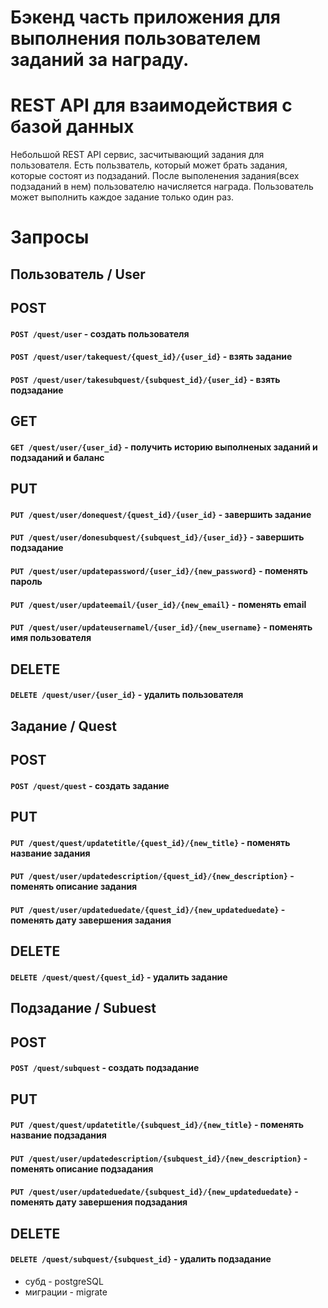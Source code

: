 # Бэкенд часть приложения для выполнения пользователем заданий за награду. 
# REST API для взаимодействия c базой данных


Небольшой REST API сервис, засчитывающий задания для пользователя.
Есть пользватель, который может брать задания, которые состоят из подзаданий. После выполенения задания(всех подзаданий в нем) пользователю начисляется награда. Пользователь может выполнить каждое задание только один раз.



# Запросы
## Пользователь / User
## POST
#### ```POST /quest/user``` - создать пользователя
#### ```POST /quest/user/takequest/{quest_id}/{user_id}``` - взять задание
#### ```POST /quest/user/takesubquest/{subquest_id}/{user_id}``` - взять подзадание

## GET
#### ```GET /quest/user/{user_id}``` - получить историю выполненых заданий и подзаданий и баланс

## PUT
#### ```PUT /quest/user/donequest/{quest_id}/{user_id}``` - завершить задание
#### ```PUT /quest/user/donesubquest/{subquest_id}/{user_id}}``` - завершить подзадание
#### ```PUT /quest/user/updatepassword/{user_id}/{new_password}``` - поменять пароль
#### ```PUT /quest/user/updateemail/{user_id}/{new_email}``` - поменять email
#### ```PUT /quest/user/updateusernamel/{user_id}/{new_username}``` - поменять имя пользователя

## DELETE
#### ```DELETE /quest/user/{user_id}``` - удалить пользователя


## Задание / Quest
## POST
#### ```POST /quest/quest``` - создать задание


## PUT
#### ```PUT /quest/quest/updatetitle/{quest_id}/{new_title}``` - поменять название задания
#### ```PUT /quest/user/updatedescription/{quest_id}/{new_description}``` - поменять описание задания 
#### ```PUT /quest/user/updateduedate/{quest_id}/{new_updateduedate}``` - поменять дату завершения задания

## DELETE
#### ```DELETE /quest/quest/{quest_id}``` - удалить задание



## Подзадание / Subuest
## POST
#### ```POST /quest/subquest``` - создать подзадание


## PUT
#### ```PUT /quest/quest/updatetitle/{subquest_id}/{new_title}``` - поменять название подзадания
#### ```PUT /quest/user/updatedescription/{subquest_id}/{new_description}``` - поменять описание подзадания
#### ```PUT /quest/user/updateduedate/{subquest_id}/{new_updateduedate}``` - поменять дату завершения подзадания

## DELETE
#### ```DELETE /quest/subquest/{subquest_id}``` - удалить подзадание


- субд - postgreSQL
- миграции - migrate